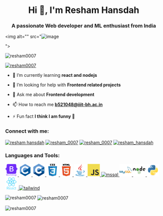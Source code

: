 <h1 align="center">Hi 👋, I'm Resham Hansdah</h1>
<h3 align="center">A passionate Web developer and ML enthusiast from India</h3>

<img alt="" src="![image](https://github.com/Resham0007/Resham0007/assets/115933421/17351b38-aff8-45a8-bf3b-5728d67e8deb)
  
  ">


<p align="left"> <img src="https://komarev.com/ghpvc/?username=resham0007&label=Profile%20views&color=0e75b6&style=flat" alt="resham0007" /> </p>

<p align="left"> <a href="https://github.com/ryo-ma/github-profile-trophy"><img src="https://github-profile-trophy.vercel.app/?username=resham0007" alt="resham0007" /></a> </p>

- 🌱 I’m currently learning **react and nodejs**

- 🤝 I’m looking for help with **Frontend related projects**

- 💬 Ask me about **Frontend development**

- 📫 How to reach me **b521048@iiit-bh.ac.in**

- ⚡ Fun fact **I think I am funny 🤫**

<h3 align="left">Connect with me:</h3>
<p align="left">
<a href="https://linkedin.com/in/resham hansdah" target="blank"><img align="center" src="https://raw.githubusercontent.com/rahuldkjain/github-profile-readme-generator/master/src/images/icons/Social/linked-in-alt.svg" alt="resham hansdah" height="30" width="40" /></a>
<a href="https://instagram.com/resham_0007" target="blank"><img align="center" src="https://raw.githubusercontent.com/rahuldkjain/github-profile-readme-generator/master/src/images/icons/Social/instagram.svg" alt="resham_0007" height="30" width="40" /></a>
<a href="https://www.codechef.com/users/resham_0007" target="blank"><img align="center" src="https://cdn.jsdelivr.net/npm/simple-icons@3.1.0/icons/codechef.svg" alt="resham_0007" height="30" width="40" /></a>
<a href="https://www.leetcode.com/resham_hansdah" target="blank"><img align="center" src="https://raw.githubusercontent.com/rahuldkjain/github-profile-readme-generator/master/src/images/icons/Social/leet-code.svg" alt="resham_hansdah" height="30" width="40" /></a>
</p>

<h3 align="left">Languages and Tools:</h3>
<p align="left"> <a href="https://getbootstrap.com" target="_blank" rel="noreferrer"> <img src="https://raw.githubusercontent.com/devicons/devicon/master/icons/bootstrap/bootstrap-plain-wordmark.svg" alt="bootstrap" width="40" height="40"/> </a> <a href="https://www.cprogramming.com/" target="_blank" rel="noreferrer"> <img src="https://raw.githubusercontent.com/devicons/devicon/master/icons/c/c-original.svg" alt="c" width="40" height="40"/> </a> <a href="https://www.w3schools.com/cpp/" target="_blank" rel="noreferrer"> <img src="https://raw.githubusercontent.com/devicons/devicon/master/icons/cplusplus/cplusplus-original.svg" alt="cplusplus" width="40" height="40"/> </a> <a href="https://www.w3schools.com/css/" target="_blank" rel="noreferrer"> <img src="https://raw.githubusercontent.com/devicons/devicon/master/icons/css3/css3-original-wordmark.svg" alt="css3" width="40" height="40"/> </a> <a href="https://www.w3.org/html/" target="_blank" rel="noreferrer"> <img src="https://raw.githubusercontent.com/devicons/devicon/master/icons/html5/html5-original-wordmark.svg" alt="html5" width="40" height="40"/> </a> <a href="https://www.java.com" target="_blank" rel="noreferrer"> <img src="https://raw.githubusercontent.com/devicons/devicon/master/icons/java/java-original.svg" alt="java" width="40" height="40"/> </a> <a href="https://developer.mozilla.org/en-US/docs/Web/JavaScript" target="_blank" rel="noreferrer"> <img src="https://raw.githubusercontent.com/devicons/devicon/master/icons/javascript/javascript-original.svg" alt="javascript" width="40" height="40"/> </a> <a href="https://www.microsoft.com/en-us/sql-server" target="_blank" rel="noreferrer"> <img src="https://www.svgrepo.com/show/303229/microsoft-sql-server-logo.svg" alt="mssql" width="40" height="40"/> </a> <a href="https://www.mysql.com/" target="_blank" rel="noreferrer"> <img src="https://raw.githubusercontent.com/devicons/devicon/master/icons/mysql/mysql-original-wordmark.svg" alt="mysql" width="40" height="40"/> </a> <a href="https://nodejs.org" target="_blank" rel="noreferrer"> <img src="https://raw.githubusercontent.com/devicons/devicon/master/icons/nodejs/nodejs-original-wordmark.svg" alt="nodejs" width="40" height="40"/> </a> <a href="https://www.python.org" target="_blank" rel="noreferrer"> <img src="https://raw.githubusercontent.com/devicons/devicon/master/icons/python/python-original.svg" alt="python" width="40" height="40"/> </a> <a href="https://reactjs.org/" target="_blank" rel="noreferrer"> <img src="https://raw.githubusercontent.com/devicons/devicon/master/icons/react/react-original-wordmark.svg" alt="react" width="40" height="40"/> </a> <a href="https://tailwindcss.com/" target="_blank" rel="noreferrer"> <img src="https://www.vectorlogo.zone/logos/tailwindcss/tailwindcss-icon.svg" alt="tailwind" width="40" height="40"/> </a> </p>

<p><img align="left" src="https://github-readme-stats.vercel.app/api/top-langs?username=resham0007&show_icons=true&locale=en&layout=compact" alt="resham0007" /></p>

<p>&nbsp;<img align="center" src="https://github-readme-stats.vercel.app/api?username=resham0007&show_icons=true&locale=en" alt="resham0007" /></p>

<p><img align="center" src="https://github-readme-streak-stats.herokuapp.com/?user=resham0007&" alt="resham0007" /></p>
